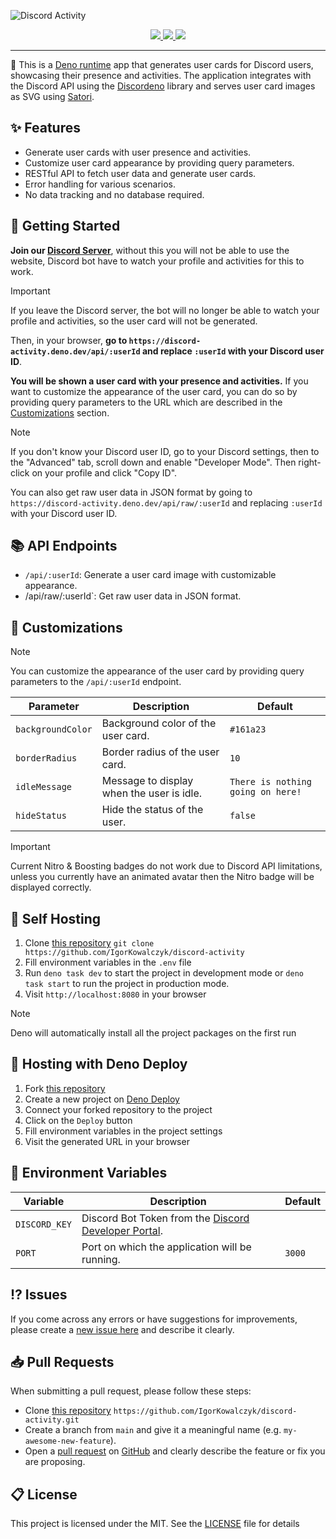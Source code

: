 ![Discord Activity](https://github.com/IgorKowalczyk/discord-activity/assets/49127376/6e6cbe6e-22f8-4190-aabf-e4e0f9c213be)

<div align="center">
 <a aria-label="Powered by" href="https://deno.com">
  <img src="https://img.shields.io/static/v1?label=Powered%20by&message=Deno&color=blue&logo=deno"/>
 </a>
 <a aria-label="Github License" href="https://github.com/igorkowalczyk/discord-activity/blob/main/license.md">
  <img src="https://img.shields.io/github/license/igorkowalczyk/discord-activity?color=blue&logo=github&label=License"/>
 </a>
 <a aria-label="Version" href="https://github.com/igorkowalczyk/discord-activity/releases">
  <img src="https://img.shields.io/github/v/release/igorkowalczyk/discord-activity?color=blue&logo=github&label=Version"/>
 </a>
</div>

---

🦕 This is a [Deno runtime](https://deno.com) app that generates user cards for Discord users, showcasing their presence and activities. The application integrates with the Discord API using the [Discordeno](https://deno.land/x/discordeno) library and serves user card images as SVG using [Satori](https://github.com/vercel/satori).

## ✨ Features

- Generate user cards with user presence and activities.
- Customize user card appearance by providing query parameters.
- RESTful API to fetch user data and generate user cards.
- Error handling for various scenarios.
- No data tracking and no database required.

## 🚀 Getting Started

**Join our [Discord Server](https://discord.gg/bVNNHuQ)**, without this you will not be able to use the website, Discord bot have to watch your profile and activities for this to work.

> [!IMPORTANT]
> If you leave the Discord server, the bot will no longer be able to watch your profile and activities, so the user card will not be generated.

Then, in your browser, **go to `https://discord-activity.deno.dev/api/:userId` and replace `:userId` with your Discord user ID**.

**You will be shown a user card with your presence and activities.** If you want to customize the appearance of the user card, you can do so by providing query parameters to the URL which are described in the [Customizations](#-customizations) section.

> [!NOTE]
> If you don't know your Discord user ID, go to your Discord settings, then to the "Advanced" tab, scroll down and enable "Developer Mode". Then right-click on your profile and click "Copy ID".
>
> You can also get raw user data in JSON format by going to `https://discord-activity.deno.dev/api/raw/:userId` and replacing `:userId` with your Discord user ID.

## 📚 API Endpoints

- `/api/:userId`: Generate a user card image with customizable appearance.
- /api/raw/:userId`: Get raw user data in JSON format.

## 🎨 Customizations

> [!NOTE]
> You can customize the appearance of the user card by providing query parameters to the `/api/:userId` endpoint.

| Parameter         | Description                               | Default                           |
| ----------------- | ----------------------------------------- | --------------------------------- |
| `backgroundColor` | Background color of the user card.        | `#161a23`                         |
| `borderRadius`    | Border radius of the user card.           | `10`                              |
| `idleMessage`     | Message to display when the user is idle. | `There is nothing going on here!` |
| `hideStatus`      | Hide the status of the user.              | `false`                           |

> [!IMPORTANT]
> Current Nitro & Boosting badges do not work due to Discord API limitations, unless you currently have an animated avatar then the Nitro badge will be displayed correctly.

## 🔩 Self Hosting

1. Clone [this repository](https://github.com/igorkowalczyk/discord-activity) `git clone https://github.com/IgorKowalczyk/discord-activity`
2. Fill environment variables in the `.env` file
3. Run `deno task dev` to start the project in development mode or `deno task start` to run the project in production mode.
4. Visit `http://localhost:8080` in your browser

> [!NOTE]
> Deno will automatically install all the project packages on the first run

## 🔩 Hosting with Deno Deploy

1. Fork [this repository](https://github.com/igorkowalczyk/discord-activity)
2. Create a new project on [Deno Deploy](https://deno.com/deploy)
3. Connect your forked repository to the project
4. Click on the `Deploy` button
5. Fill environment variables in the project settings
6. Visit the generated URL in your browser

## 📝 Environment Variables

| Variable      | Description                                                                                         | Default |
| ------------- | --------------------------------------------------------------------------------------------------- | ------- |
| `DISCORD_KEY` | Discord Bot Token from the [Discord Developer Portal](https://discord.com/developers/applications). |         |
| `PORT`        | Port on which the application will be running.                                                      | `3000`  |

## ⁉️ Issues

If you come across any errors or have suggestions for improvements, please create a [new issue here](https://github.com/igorkowalczyk/discord-activity/issues) and describe it clearly.

## 📥 Pull Requests

When submitting a pull request, please follow these steps:

- Clone [this repository](https://github.com/igorkowalczyk/discord-activity) `https://github.com/IgorKowalczyk/discord-activity.git`
- Create a branch from `main` and give it a meaningful name (e.g. `my-awesome-new-feature`).
- Open a [pull request](https://github.com/igorkowalczyk/discord-activity/pulls) on [GitHub](https://github.com/) and clearly describe the feature or fix you are proposing.

## 📋 License

This project is licensed under the MIT. See the [LICENSE](https://github.com/igorkowalczyk/discord-activity/blob/main/license.md) file for details

